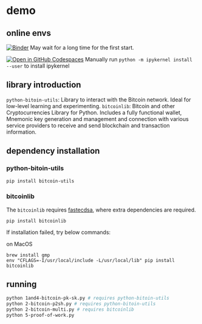 # demo

## online envs

[![Binder](https://mybinder.org/badge_logo.svg)](https://mybinder.org/v2/gh/darwintree/economics-demo/main) May wait for a long time for the first start.

[![Open in GitHub Codespaces](https://github.com/codespaces/badge.svg)](https://github.com/codespaces/new?hide_repo_select=true&ref=main&repo=614275344&machine=basicLinux32gb&location=SouthEastAsia) Manually run `python -m ipykernel install --user` to install ipykernel


## library introduction

`python-bitoin-utils`: Library to interact with the Bitcoin network. Ideal for low-level learning and experimenting.
`bitcoinlib`: Bitcoin and other Cryptocurrencies Library for Python. Includes a fully functional wallet, Mnemonic key generation and management and connection with various service providers to receive and send blockchain and transaction information.

## dependency installation

### python-bitoin-utils

```bash
pip install bitcoin-utils
```

### bitcoinlib

The `bitcoinlib` requires [fastecdsa](https://fastecdsa.readthedocs.io/en/stable/installation.html), where extra dependencies are required.

```
pip install bitcoinlib
```

If installation failed, try below commands:

on MacOS

```
brew install gmp
env "CFLAGS=-I/usr/local/include -L/usr/local/lib" pip install bitcoinlib
```

## running

```bash
python 1and4-bitcoin-pk-sk.py # requires python-bitoin-utils
python 2-bitcoin-p2sh.py # requires python-bitoin-utils
python 2-bitcoin-multi.py # requires bitcoinlib
python 5-proof-of-work.py
```
